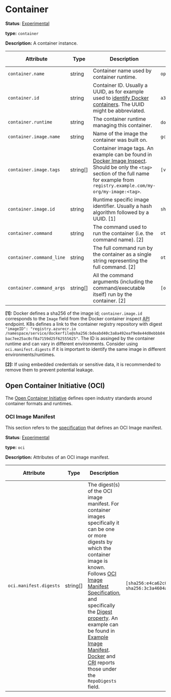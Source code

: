 # Container

**Status**: [Experimental][DocumentStatus]

**type:** `container`

**Description:** A container instance.

<!-- semconv container -->
| Attribute  | Type | Description  | Examples  | Requirement Level |
|---|---|---|---|---|
| `container.name` | string | Container name used by container runtime. | `opentelemetry-autoconf` | Recommended |
| `container.id` | string | Container ID. Usually a UUID, as for example used to [identify Docker containers](https://docs.docker.com/engine/reference/run/#container-identification). The UUID might be abbreviated. | `a3bf90e006b2` | Recommended |
| `container.runtime` | string | The container runtime managing this container. | `docker`; `containerd`; `rkt` | Recommended |
| `container.image.name` | string | Name of the image the container was built on. | `gcr.io/opentelemetry/operator` | Recommended |
| `container.image.tags` | string[] | Container image tags. An example can be found in [Docker Image Inspect](https://docs.docker.com/engine/api/v1.43/#tag/Image/operation/ImageInspect). Should be only the `<tag>` section of the full name for example from `registry.example.com/my-org/my-image:<tag>`. | `[v1.27.1, 3.5.7-0]` | Recommended |
| `container.image.id` | string | Runtime specific image identifier. Usually a hash algorithm followed by a UUID. [1] | `sha256:19c92d0a00d1b66d897bceaa7319bee0dd38a10a851c60bcec9474aa3f01e50f` | Recommended |
| `container.command` | string | The command used to run the container (i.e. the command name). [2] | `otelcontribcol` | Opt-In |
| `container.command_line` | string | The full command run by the container as a single string representing the full command. [2] | `otelcontribcol --config config.yaml` | Opt-In |
| `container.command_args` | string[] | All the command arguments (including the command/executable itself) run by the container. [2] | `[otelcontribcol, --config, config.yaml]` | Opt-In |

**[1]:** Docker defines a sha256 of the image id; `container.image.id` corresponds to the `Image` field from the Docker container inspect [API](https://docs.docker.com/engine/api/v1.43/#tag/Container/operation/ContainerInspect) endpoint.
K8s defines a link to the container registry repository with digest `"imageID": "registry.azurecr.io /namespace/service/dockerfile@sha256:bdeabd40c3a8a492eaf9e8e44d0ebbb84bac7ee25ac0cf8a7159d25f62555625"`.
The ID is assinged by the container runtime and can vary in different environments. Consider using `oci.manifest.digests` if it is important to identify the same image in different environments/runtimes.

**[2]:** If using embedded credentials or sensitive data, it is recommended to remove them to prevent potential leakage.
<!-- endsemconv -->

## Open Container Initiative (OCI)

The [Open Container Initiative](https://opencontainers.org/) defines open industry standards around container formats and runtimes.

### OCI Image Manifest

This section refers to the [specification](https://github.com/opencontainers/image-spec/blob/main/manifest.md)
that defines an OCI Image manifest.

**Status**: [Experimental][DocumentStatus]

**type:** `oci`

**Description:** Attributes of an OCI image manifest.

<!-- semconv oci.manifest -->
| Attribute  | Type | Description  | Examples  | Requirement Level |
|---|---|---|---|---|
| `oci.manifest.digests` | string[] | The digest(s) of the OCI image manifest. For container images specifically it can be one or more digests by which the container image is known. Follows [OCI Image Manifest Specification](https://github.com/opencontainers/image-spec/blob/main/manifest.md), and specifically the [Digest property](https://github.com/opencontainers/image-spec/blob/main/descriptor.md#digests). An example can be found in [Example Image Manifest](https://docs.docker.com/registry/spec/manifest-v2-2/#example-image-manifest). [Docker](https://docs.docker.com/engine/api/v1.43/#tag/Image/operation/ImageCreate) and [CRI](https://github.com/kubernetes/cri-api/blob/c75ef5b473bbe2d0a4fc92f82235efd665ea8e9f/pkg/apis/runtime/v1/api.proto#L1237-L1238) reports those under the `RepoDigests` field. | `[sha256:e4ca62c0d62f3e886e684806dfe9d4e0cda60d54986898173c1083856cfda0f4, sha256:3c3a4604a545cdc127456d94e421cd355bca5b528f4a9c1905b15da2eb4a4c6b]` | Recommended |
<!-- endsemconv -->

[DocumentStatus]: https://github.com/open-telemetry/opentelemetry-specification/tree/v1.22.0/specification/document-status.md
